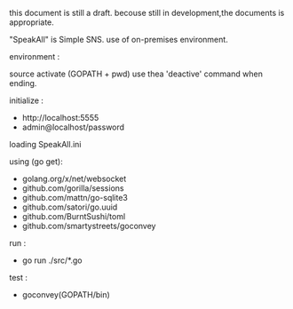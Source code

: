 this document is still a draft.
becouse still in development,the documents is appropriate.

"SpeakAll" is Simple SNS.
use of on-premises environment.

environment :

  source activate
  (GOPATH + pwd)
  use thea 'deactive' command when ending.

initialize :

- http://localhost:5555
- admin@localhost/password

loading SpeakAll.ini

using (go get):
- golang.org/x/net/websocket
- github.com/gorilla/sessions
- github.com/mattn/go-sqlite3
- github.com/satori/go.uuid
- github.com/BurntSushi/toml
- github.com/smartystreets/goconvey

run :
- go run ./src/*.go

test :
- goconvey(GOPATH/bin)


